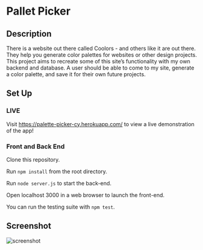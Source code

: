 # Pallet Picker

## Description

There is a website out there called Coolors - and others like it are out there. They help you generate color palettes for websites or other design projects. This project aims to recreate some of this site’s functionality with my own backend and database. A user should be able to come to my site, generate a color palette, and save it for their own future projects.

## Set Up

### LIVE

Visit https://palette-picker-cy.herokuapp.com/ to view a live demonstration of the app!

### Front and Back End

Clone this repository.

Run `npm install` from the root directory.

Run `node server.js` to start the back-end.

Open localhost 3000 in a web browser to launch the front-end.

You can run the testing suite with `npm test`.

## Screenshot

![screenshot](./images/Pallet-Picker-Screen-Shot.png)
